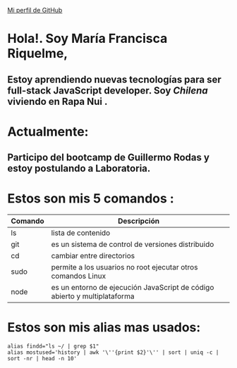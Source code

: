 [Mi perfil de GitHub](https://github.com/fran-rs)

# Hola!. Soy María Francisca Riquelme,
## Estoy aprendiendo nuevas tecnologías para ser **full-stack JavaScript developer**. Soy *Chilena* viviendo en  **Rapa Nui** .

# Actualmente:
## Participo del bootcamp de **Guillermo Rodas** y estoy postulando a **Laboratoria**.

# Estos son mis 5 comandos :
| Comando | Descripción                                                               |
----------|---------------------------------------------------------------------------|
| ls      | lista de contenido                                                        |
| git     | es un sistema de control de versiones distribuido                         |
| cd      | cambiar entre directorios                                                 |
| sudo    | permite a los usuarios no root ejecutar otros comandos Linux              |
| node    | es un entorno de ejecución JavaScript de código abierto y multiplataforma |


# Estos son mis alias mas usados:
```
alias findd="ls ~/ | grep $1"
alias mostused='history | awk '\''{print $2}'\'' | sort | uniq -c | sort -nr | head -n 10'
```